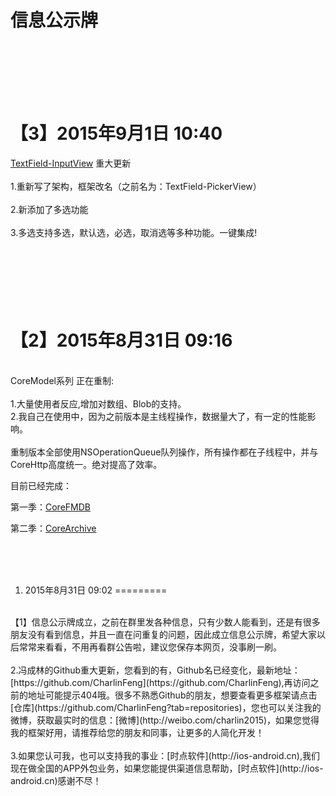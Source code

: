 信息公示牌
=========


<br/><br/><br/>
【3】2015年9月1日 10:40
=========
[TextField-InputView](https://github.com/CharlinFeng/TextField-InputView) 重大更新<br/><br/>
1.重新写了架构，框架改名（之前名为：TextField-PickerView）<br/><br/>
2.新添加了多选功能<br/><br/>
3.多选支持多选，默认选，必选，取消选等多种功能。一键集成!




<br/><br/><br/>
【2】2015年8月31日 09:16
=========
<br/>
CoreModel系列 正在重制:<br/>
<br/>
1.大量使用者反应,增加对数组、Blob的支持。<br/>
2.我自己在使用中，因为之前版本是主线程操作，数据量大了，有一定的性能影响。<br/>
<br/>
重制版本全部使用NSOperationQueue队列操作，所有操作都在子线程中，并与CoreHttp高度统一。绝对提高了效率。<br/>

目前已经完成：<br/>

第一季：[CoreFMDB](https://github.com/nsdictionary/CoreFMDB) <br/>

第二季：[CoreArchive](https://github.com/nsdictionary/CoreArchive)<br/>



<br/><br/><br/>
1. 2015年8月31日 09:02
=========

<br/>
【1】信息公示牌成立，之前在群里发各种信息，只有少数人能看到，还是有很多朋友没有看到信息，并且一直在问重复的问题，因此成立信息公示牌，希望大家以后常常来看看，不用再看群公告啦，建议您保存本网页，没事刷一刷。<br/>

<br/>
2.冯成林的Github重大更新，您看到的有，Github名已经变化，最新地址：[https://github.com/CharlinFeng](https://github.com/CharlinFeng),再访问之前的地址可能提示404哦。很多不熟悉Github的朋友，想要查看更多框架请点击[仓库](https://github.com/CharlinFeng?tab=repositories)，您也可以关注我的微博，获取最实时的信息：[微博](http://weibo.com/charlin2015)，如果您觉得我的框架好用，请推荐给您的朋友和同事，让更多的人简化开发！<br/>


<br/>
3.如果您认可我，也可以支持我的事业：[时点软件](http://ios-android.cn),我们现在做全国的APP外包业务，如果您能提供渠道信息帮助，[时点软件](http://ios-android.cn)感谢不尽！
